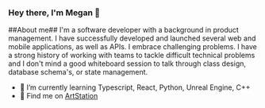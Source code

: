 ### Hey there, I'm Megan 👋

##About me##
I'm a software developer with a background in product management. I have successfully developed and launched several web and mobile applications, as well as APIs. I embrace challenging problems. I have a strong history of working with teams to tackle difficult technical problems and I don't mind a good whiteboard session to talk through class design, database schema's, or state management. 

- 🌱 I’m currently learning Typescript, React, Python, Unreal Engine, C++
- 🎨 Find me on [ArtStation](https://meganfolsom6.artstation.com)

<!--
**mfolsom/mfolsom** is a ✨ _special_ ✨ repository because its `README.md` (this file) appears on your GitHub profile.

Here are some ideas to get you started:

- 🔭 I’m currently working on ...
- 🌱 I’m currently learning ...
- 👯 I’m looking to collaborate on ...
- 🤔 I’m looking for help with ...
- 💬 Ask me about ...
- 📫 How to reach me: ...
- 😄 Pronouns: ...
- ⚡ Fun fact: ...
-->
